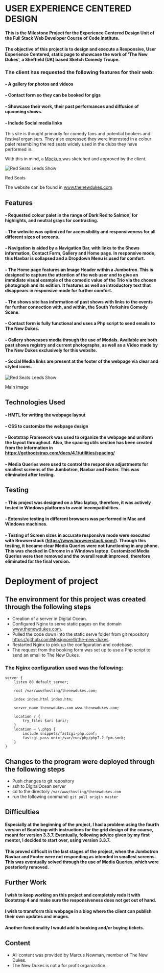 # USER EXPERIENCE CENTERED DESIGN

#### This is the Milestone Project for the Experience Centered Design Unit of the Full Stack Web Developer Course of Code Institute.

#### The objective of this project is to design and execute a Responsive, User Experience Centered, static page to showcase the work of 'The New Dukes', a Sheffield (UK) based Sketch Comedy Troupe.


### The client has requested the following features for their web:

#### - A gallery for photos and videos
#### - Contact form so they can be booked for gigs
#### - Showcase their work, their past performances and diffusion of upcoming shows.
#### - Include Social media links

This site is thought primarily for comedy fans and potential bookers and festival organisers. 
They also expressed they were interested in a colour palet resembling the red seats widely used in the clubs they have performed in. <p>With this in mind, a <a href='https://github.com/Mgsignorelli/the-new-dukes/blob/master/mockups.jpg'> Mockup </a> was sketched and approved by the client. </p>
<img src='https://i.pinimg.com/originals/37/55/ad/3755adc94c251f259a57aaac155fa64c.png' alt='Red Seats Leeds Show' class='img-responsive' alt='Red Seats Leeds Show'></img> 
<p>Red Seats</p>





The website can be found in www.thenewdukes.com. 

                                                        
## Features

#### - Requested colour palet in the range of Dark Red to Salmon, for highlights, and neutral grays for contrasting. 
#### - The website was optimized for accessibility and responsiveness for all different sizes of screens. 
#### - Navigation is aided by a Navigation Bar, with links to the Shows information, Contact Form, Gallery and Home page. In responsive mode, this Navbar is collapsed and a Dropdown Menu is used for comfort. 
#### - The Home page features an Image Header within a Jumbotron. This is designed to capture the attention of the web user and to give an immidiate visual example of the comedic value of the Trio via the chosen photograph and its edition. It features as well an introductory text that disappears in responsive mode for further comfort.
#### - The shows site has information of past shows with links to the events for further connection with, and within, the South Yorkshire Comedy Scene. 
#### - Contact form is fully functional and uses a Php script to send emails to The New Dukes.
#### - Gallery showcases media through the use of Modals. Available are both past shows registry and current photographs, as well as a Video made by The New Dukes exclusively for this website. 
#### - Social Media links are present at the footer of the webpage via clear and styled icons.

<img src='https://i.pinimg.com/originals/13/04/25/13042505d497e82b3d17da3541d38b99.png' alt='Red Seats Leeds Show' class='img-responsive'></img> 
<p>Main image</p>



## Technologies Used

#### - HMTL for writing the webpage layout
#### - CSS to customize the webpage design
#### - Bootstrap Framework was used to organize the webpage and uniform the layout throughout. Also, the spacing utils section has been created from the information in https://getbootstrap.com/docs/4.1/utilities/spacing/
#### - Media Queries were used to control the responsive adjustments for smallest screens of the Jumbotron, Navbar and Footer. This was eliminated after testing. 



## Testing
#### - This project was designed on a Mac laptop, therefore, it was actively tested in Windows platforms to avoid incompatibilities.
#### - Extensive testing in different browsers was performed in Mac and Windows machines.

#### - Testing of Screen sizes in accurate responsive mode were executed with Browserstack (https://www.browserstack.com/). Through this testing, it became clear Media Queries were not functioning in any phone. This was checked in Chrome in a Windows laptop. Customized Media Queries were then removed and the overall result improved, therefore eliminated for the final version.


# Deployment of project

## The environment for this project was created through the following steps

- Creation of a server in Digital Ocean.
- Configured Nginx to serve static pages on the domain www.thenewdukes.com.
- Pulled the code down into the static serve folder from git repository https://github.com/Mgsignorelli/the-new-dukes.
- Restarted Nginx to pick up the configuration and codebase.
- The request from the booking form was set up to use a Php script to send an email to The New Dukes.

### The Nginx configuration used was the following:

```
server {
    listen 80 default_server;

    root /var/www/hosting/thenewdukes.com;

    index index.html index.htm;

    server_name thenewdukes.com www.thenewdukes.com;

    location / {
        try_files $uri $uri/;
    }
    location ~ \.php$ {
        include snippets/fastcgi-php.conf;
        fastcgi_pass unix:/var/run/php/php7.2-fpm.sock;
    }
}
```

## Changes to the program were deployed through the following steps

- Push changes to git repository
- ssh to DigitalOcean server
- cd to the directory `/var/www/hosting/thenewdukes.com`
- run the following command: `git pull origin master`


## Difficulties
#### Especially at the beginning of the project, I had a problem using the fourth version of Bootstrap with instructions for the grid design of the course, meant for version 3.3.7. Eventually, following advice given by my first mentor, I decided to start over, using version 3.3.7. 
#### This proved difficult in the last stages of the project, when the Jumbotron Navbar and Footer were not responding as intended in smallest screens. This was eventually solved through the use of Media Queries, which were posteriorly removed. 

## Further Work

#### I wish to keep working on this project and completely redo it with Bootstrap 4 and make sure the responsiveness does not get out of hand. 
#### I wish to transform this webpage in a blog where the client can publish their own updates and images.
#### Another functionality I would add is booking and/or buying tickets.


## Content
 - All content was provided by Marcus Newman, member of The New Dukes.
 - The New Dukes is not a for profit organization. 
